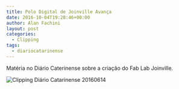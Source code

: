 ```yaml
---
title: Polo Digital de Joinville Avança
date: 2016-10-04T19:28:46+00:00
author: Alan Fachini
layout: post
categories:
  - Clipping
tags:
  - diariocatarinense
---
```

Matéria no Diário Caterinense sobre a criação do Fab Lab Joinville.

![Clipping Diário Catarinense 20160614](https://www.fablabjoinville.com.br/uploads/2016/10/20160614-diario-catarinense-1.jpeg)
